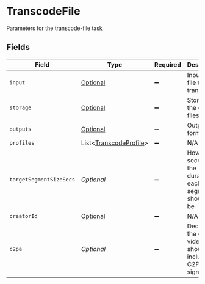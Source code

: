 # TranscodeFile

Parameters for the transcode-file task


## Fields

| Field                                                                 | Type                                                                  | Required                                                              | Description                                                           | Example                                                               |
| --------------------------------------------------------------------- | --------------------------------------------------------------------- | --------------------------------------------------------------------- | --------------------------------------------------------------------- | --------------------------------------------------------------------- |
| `input`                                                               | [Optional<TaskInput>](../../models/components/TaskInput.md)           | :heavy_minus_sign:                                                    | Input video file to transcode                                         |                                                                       |
| `storage`                                                             | [Optional<TaskStorage>](../../models/components/TaskStorage.md)       | :heavy_minus_sign:                                                    | Storage for the output files                                          |                                                                       |
| `outputs`                                                             | [Optional<TaskOutputs>](../../models/components/TaskOutputs.md)       | :heavy_minus_sign:                                                    | Output formats                                                        |                                                                       |
| `profiles`                                                            | List<[TranscodeProfile](../../models/components/TranscodeProfile.md)> | :heavy_minus_sign:                                                    | N/A                                                                   |                                                                       |
| `targetSegmentSizeSecs`                                               | *Optional<Double>*                                                    | :heavy_minus_sign:                                                    | How many seconds the duration of each output segment should<br/>be<br/> | 10                                                                    |
| `creatorId`                                                           | [Optional<InputCreatorId>](../../models/components/InputCreatorId.md) | :heavy_minus_sign:                                                    | N/A                                                                   |                                                                       |
| `c2pa`                                                                | *Optional<Boolean>*                                                   | :heavy_minus_sign:                                                    | Decides if the output video should include C2PA signature             | false                                                                 |